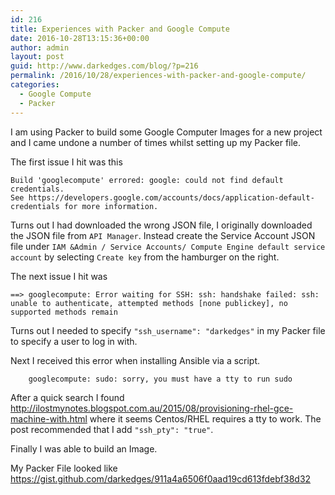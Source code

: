 ```yaml
---
id: 216
title: Experiences with Packer and Google Compute
date: 2016-10-28T13:15:36+00:00
author: admin
layout: post
guid: http://www.darkedges.com/blog/?p=216
permalink: /2016/10/28/experiences-with-packer-and-google-compute/
categories:
  - Google Compute
  - Packer
---
```

I am using Packer to build some Google Computer Images for a new project and I came undone a number of times whilst setting up my Packer file.

The first issue I hit was this
```
Build 'googlecompute' errored: google: could not find default credentials.
See https://developers.google.com/accounts/docs/application-default-credentials for more information.
```

Turns out I had downloaded the wrong JSON file, I originally downloaded the JSON file from `API Manager`. Instead create the Service Account JSON file under `IAM &Admin / Service Accounts/ Compute Engine default service account` by selecting `Create key` from the hamburger on the right.

The next issue I hit was
```
==> googlecompute: Error waiting for SSH: ssh: handshake failed: ssh: unable to authenticate, attempted methods [none publickey], no supported methods remain
```

Turns out I needed to specify `"ssh_username": "darkedges"` in my Packer file to specify a user to log in with.

Next I received this error when installing Ansible via a script.

```
    googlecompute: sudo: sorry, you must have a tty to run sudo
```

After a quick search I found http://ilostmynotes.blogspot.com.au/2015/08/provisioning-rhel-gce-machine-with.html where it seems Centos/RHEL requires a tty to work. The post recommended that I add `"ssh_pty": "true"`.

Finally I was able to build an Image.

My Packer File looked like https://gist.github.com/darkedges/911a4a6506f0aad19cd613fdebf38d32
